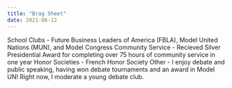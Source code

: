```yaml
---
title: "Brag Sheet"
date: 2021-06-12
---
```


School Clubs - Future Business Leaders of America (FBLA), Model United Nations (MUN), and Model Congress
Community Service - Recieved Silver Presidential Award for completing over 75 hours of community service in one year
Honor Societies - French Honor Society
Other - I enjoy debate and public speaking, having won debate tournaments and an award in Model UN! Right now, I moderate a young debate club.
